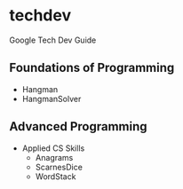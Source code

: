# techdev
Google Tech Dev Guide

## Foundations of Programming

- Hangman
- HangmanSolver

## Advanced Programming

- Applied CS Skills
  - Anagrams
  - ScarnesDice
  - WordStack
